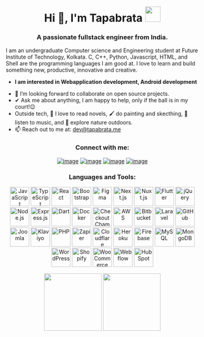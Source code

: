 <h1 align="center">Hi 👋, I'm Tapabrata <img height="40" src="https://emoji.gg/assets/emoji/7333-parrotdance.gif"></h1>
<h3 align="center">A passionate fullstack engineer from India.</h3>

I am an undergraduate Computer science and Engineering student at Future Institute of Technology, Kolkata. C, C++, Python, Javascript, HTML, and Shell are the programming languages I am good at. I love to learn and build something new, productive, innovative and creative.
* **I am interested in Webapplication development, Android development**
- 👯 I’m looking forward to collaborate on open source projects.
- ✔ Ask me about anything, I am happy to help, only if the ball is in my court!😉<br>
- Outside tech, 📖 I love to read novels, 🖌️ do painting and skecthing, 🎵 listen to music, and 🌴 explore nature outdoors.
- 📫 Reach out to me at: <a href="mailto:dev@tapabrata.me">dev@tapabrata.me</a>

<h3 align="center">Connect with me:</h3>
<div align="center">

  [![image](https://img.shields.io/badge/LinkedIn-0077B5?style=for-the-badge&logo=linkedin&logoColor=white)](https://www.linkedin.com/in/tapabrata-goswami-b593b6182/) [![image](https://img.shields.io/badge/Instagram-E4405F?style=for-the-badge&logo=instagram&logoColor=white)](https://www.instagram.com/tapabrata_goswami_/) [![image](https://img.shields.io/badge/Twitter-1DA1F2?style=for-the-badge&logo=twitter&logoColor=white)](https://twitter.com/@TapabrataGoswa2/) [![image](https://img.shields.io/badge/Gmail-D14836?style=for-the-badge&logo=gmail&logoColor=white)](mailto:tapabratagoswami21@gmail.com)

  
</div>

<h3 align="center">Languages and Tools:</h3>

<p align="center"> 
<img
    src="https://hire.codeclouds.com/_next/image/?url=https%3A%2F%2Fmedia.codeclouds.com%2Fsmall%2Ficon_javascript.png&w=48&q=75"
    alt="JavaScript"
    class="skill-icons"
    style="height: 50px;" />
<img
    src="https://hire.codeclouds.com/_next/image/?url=https%3A%2F%2Fmedia.codeclouds.com%2Fsmall%2Ficon_typescript.png&w=48&q=75"
    alt="TypeScript"
    class="skill-icons"
    style="height: 50px;" />
<img
    src="https://hire.codeclouds.com/_next/image/?url=https%3A%2F%2Fmedia.codeclouds.com%2Fsmall%2Ficon_react.png&w=48&q=75"
    alt="React"
    class="skill-icons"
    style="height: 50px;" />
<img
    src="https://hire.codeclouds.com/_next/image/?url=https%3A%2F%2Fmedia.codeclouds.com%2Fxlarge%2Fbootstrap-4.svg&w=48&q=75"
    alt="Bootstrap"
    class="skill-icons"
    style="height: 50px;" />
<img
    src="https://hire.codeclouds.com/_next/image/?url=https%3A%2F%2Fmedia.codeclouds.com%2Fxsmall%2Ficon-figma.svg&w=48&q=75"
    alt="Figma"
    class="skill-icons"
    style="height: 50px;" />
<img
    src="https://hire.codeclouds.com/_next/image/?url=https%3A%2F%2Fmedia.codeclouds.com%2Fxsmall%2Ficon-nextjs.svg&w=48&q=75"
    alt="Next.js"
    class="skill-icons"
    style="height: 50px;" />
<img
    src="https://hire.codeclouds.com/_next/image/?url=https%3A%2F%2Fmedia.codeclouds.com%2Fxsmall%2Ficon-nuxtjs.svg&w=48&q=75"
    alt="Nuxt.js"
    class="skill-icons"
    style="height: 50px;" />
<img
    src="https://hire.codeclouds.com/_next/image/?url=https%3A%2F%2Fmedia.codeclouds.com%2Fsmall%2Ficon_flutter.png&w=48&q=75"
    alt="Flutter"
    class="skill-icons"
    style="height: 50px;" />
<img
    src="https://hire.codeclouds.com/_next/image/?url=https%3A%2F%2Fmedia.codeclouds.com%2Fsmall%2Ficon_jquery.png&w=48&q=75"
    alt="jQuery"
    class="skill-icons"
    style="height: 50px;" />
<img
    src="https://hire.codeclouds.com/_next/image/?url=https%3A%2F%2Fmedia.codeclouds.com%2Fsmall%2Ficon_nodejs.png&w=48&q=75"
    alt="Node.js"
    class="skill-icons"
    style="height: 50px;" />
<img
    src="https://hire.codeclouds.com/_next/image/?url=https%3A%2F%2Fmedia.codeclouds.com%2Fxsmall%2Ficon-expressjs.svg&w=48&q=75"
    alt="Express.js"
    class="skill-icons"
    style="height: 50px;" />
<img
    src="https://hire.codeclouds.com/_next/image/?url=https%3A%2F%2Fmedia.codeclouds.com%2Fxsmall%2Ficon-dart.svg&w=48&q=75"
    alt="Dart"
    class="skill-icons"
    style="height: 50px;" />
<img
    src="https://hire.codeclouds.com/_next/image/?url=https%3A%2F%2Fmedia.codeclouds.com%2Fsmall%2Ficon_docker.png&w=48&q=75"
    alt="Docker"
    class="skill-icons"
    style="height: 50px;" />
<img
    src="https://hire.codeclouds.com/_next/image/?url=https%3A%2F%2Fmedia.codeclouds.com%2Fxsmall%2Fcheckout_champ.svg&w=48&q=75"
    alt="Checkout Champ"
    class="skill-icons"
    style="height: 50px;" />
<img
    src="https://hire.codeclouds.com/_next/image/?url=https%3A%2F%2Fmedia.codeclouds.com%2Fxxsmall%2Faws.svg&w=48&q=75"
    alt="AWS"
    class="skill-icons"
    style="height: 50px;" />
<img
    src="https://hire.codeclouds.com/_next/image/?url=https%3A%2F%2Fmedia.codeclouds.com%2Fxsmall%2Fios-bitbucket.svg&w=48&q=75"
    alt="Bitbucket"
    class="skill-icons"
    style="height: 50px;" />
<img
    src="https://hire.codeclouds.com/_next/image/?url=https%3A%2F%2Fmedia.codeclouds.com%2Fxsmall%2Ficon-laravel.svg&w=48&q=75"
    alt="Laravel"
    class="skill-icons"
    style="height: 50px;" />
<img
    src="https://hire.codeclouds.com/_next/image/?url=https%3A%2F%2Fmedia.codeclouds.com%2Fxsmall%2Ficon-github.svg&w=48&q=75"
    alt="GitHub"
    class="skill-icons"
    style="height: 50px;" />
<img
    src="https://hire.codeclouds.com/_next/image/?url=https%3A%2F%2Fmedia.codeclouds.com%2Fxlarge%2Fjoomla.svg&w=48&q=75"
    alt="Joomla"
    class="skill-icons"
    style="height: 50px;" />
<img
    src="https://hire.codeclouds.com/_next/image/?url=https%3A%2F%2Fmedia.codeclouds.com%2Fxsmall%2Ficon-klaviyo.svg&w=48&q=75"
    alt="Klaviyo"
    class="skill-icons"
    style="height: 50px;" />
<img
    src="https://hire.codeclouds.com/_next/image/?url=https%3A%2F%2Fmedia.codeclouds.com%2Fxsmall%2Ficon-php.svg&w=48&q=75"
    alt="PHP"
    class="skill-icons"
    style="height: 50px;" />
<img
    src="https://hire.codeclouds.com/_next/image/?url=https%3A%2F%2Fmedia.codeclouds.com%2Fxsmall%2Ficon_zapier.svg&w=48&q=75"
    alt="Zapier"
    class="skill-icons"
    style="height: 50px;" />
<img
    src="https://hire.codeclouds.com/_next/image/?url=https%3A%2F%2Fmedia.codeclouds.com%2Fxsmall%2Ficon-cloudflare.svg&w=48&q=75"
    alt="Cloudflare"
    class="skill-icons"
    style="height: 50px;" />
<img
    src="https://hire.codeclouds.com/_next/image/?url=https%3A%2F%2Fmedia.codeclouds.com%2Fxsmall%2Ficon-heroku.svg&w=48&q=75"
    alt="Heroku"
    class="skill-icons"
    style="height: 50px;" />
<img
    src="https://hire.codeclouds.com/_next/image/?url=https%3A%2F%2Fmedia.codeclouds.com%2Fxsmall%2Ficon-firebase.svg&w=48&q=75"
    alt="Firebase"
    class="skill-icons"
    style="height: 50px;" />
<img
    src="https://hire.codeclouds.com/_next/image/?url=https%3A%2F%2Fmedia.codeclouds.com%2Fsmall%2Ficon_mysql.png&w=48&q=75"
    alt="MySQL"
    class="skill-icons"
    style="height: 50px;" />
<img
    src="https://hire.codeclouds.com/_next/image/?url=https%3A%2F%2Fmedia.codeclouds.com%2Fxsmall%2Ficon-mongodb.svg&w=48&q=75"
    alt="MongoDB"
    class="skill-icons"
    style="height: 50px;" />
<img
    src="https://hire.codeclouds.com/_next/image/?url=https%3A%2F%2Fmedia.codeclouds.com%2Fxsmall%2Ficon_wordpress.svg&w=48&q=75"
    alt="WordPress"
    class="skill-icons"
    style="height: 50px;" />
<img
    src="https://hire.codeclouds.com/_next/image/?url=https%3A%2F%2Fmedia.codeclouds.com%2Fxsmall%2Ficon-shopify.svg&w=48&q=75"
    alt="Shopify"
    class="skill-icons"
    style="height: 50px;" />
<img
    src="https://hire.codeclouds.com/_next/image/?url=https%3A%2F%2Fmedia.codeclouds.com%2Fsmall%2Ficon_woocommerce.png&w=48&q=75"
    alt="WooCommerce"
    class="skill-icons"
    style="height: 50px;" />
<img
    src="https://hire.codeclouds.com/_next/image/?url=https%3A%2F%2Fmedia.codeclouds.com%2Fxsmall%2Ficon-webflow.svg&w=48&q=75"
    alt="Webflow"
    class="skill-icons"
    style="height: 50px;" />
<img
    src="https://hire.codeclouds.com/_next/image/?url=https%3A%2F%2Fmedia.codeclouds.com%2Fsmall%2Ficon_hubspot.png&w=48&q=75"
    alt="HubSpot"
    class="skill-icons"
    style="height: 50px;" />


</p>

<p align= "center">
  <img height= "150" src="https://github-readme-stats.vercel.app/api?username=Tapabrata-Goswami&theme=react&show_icons=true&include_all_commits=true" />
  <img height= "150" src="https://github-readme-stats.vercel.app/api/top-langs/?username=Tapabrata-Goswami&theme=react&layout=compact" />
</p>


